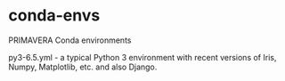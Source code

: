 # conda-envs
PRIMAVERA Conda environments

py3-6.5.yml - a typical Python 3 environment with recent versions of Iris, Numpy, Matplotlib, etc. and also Django.

